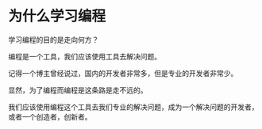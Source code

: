 # 为什么学习编程

学习编程的目的是走向何方？

编程是一个工具，我们应该使用工具去解决问题。

记得一个博主曾经说过，国内的开发者非常多，但是专业的开发者非常少。

显然，为了编程而编程是这条路是走不远的。

我们应该使用编程这个工具去我们专业的解决问题，成为一个解决问题的开发者，或者一个创造者，创新者。
